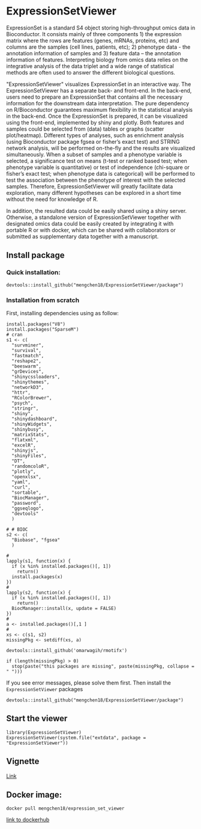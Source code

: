 # ExpressionSetViewer

ExpressionSet is a standard S4 object storing high-throughput omics data in Bioconductor. 
It consists mainly of three components 1) the expression matrix where the rows are features (genes, 
mRNAs, proteins, etc) and columns are the samples (cell lines, patients, etc); 2) phenotype data - 
the annotation information of samples and 3) feature data – the annotation information of features. 
Interpreting biology from omics data relies on the integrative analysis of the data triplet and a 
wide range of statistical methods are often used to answer the different biological questions. 

"ExpressionSetViewer" visualizes ExpressionSet in an interactive way. The ExpressionSetViewer has a 
separate back- and front-end. In the back-end, users need to prepare an ExpressionSet that contains all 
the necessary information for the downstream data interpretation. The pure dependency on R/Bioconductor 
guarantees maximum flexibility in the statistical analysis in the back-end. Once the ExpressionSet is prepared, 
it can be visualized using the front-end, implemented by shiny and plotly. Both features and samples could 
be selected from (data) tables or graphs (scatter plot/heatmap). Different types of analyses, such as 
enrichment analysis (using Bioconductor package fgsea or fisher’s exact test) and STRING network analysis, 
will be performed on-the-fly and the results are visualized simultaneously. When a subset of samples and a 
phenotype variable is selected, a significance test on means (t-test or ranked based test; when phenotype 
variable is quantitative) or test of independence (chi-square or fisher’s exact test; when phenotype data 
is categorical) will be performed to test the association between the phenotype of interest with the selected 
samples. Therefore, ExpressionSetViewer will greatly facilitate data exploration, many different hypotheses 
can be explored in a short time without the need for knowledge of R.

In addition, the resulted data could be easily shared using a shiny server. Otherwise, a standalone version 
of ExpressionSetViewer together with designated omics data could be easily created by integrating it with 
portable R or with docker, which can be shared with collaborators or submitted as supplementary data together 
with a manuscript.

## Install package

### Quick installation:
```
devtools::install_github("mengchen18/ExpressionSetViewer/package")
```

### Installation from scratch
First, installing dependencies using as follow:
```
install.packages("V8")
install.packages("SparseM")
# cran
s1 <- c(
  "survminer",
  "survival",
  "fastmatch",
  "reshape2",
  "beeswarm",
  "grDevices",
  "shinycssloaders",
  "shinythemes",
  "networkD3",
  "httr",
  "RColorBrewer",
  "psych",
  "stringr",
  "shiny",
  "shinydashboard",
  "shinyWidgets",
  "shinybusy",
  "matrixStats",
  "flatxml",
  "excelR",
  "shinyjs",
  "shinyFiles",
  "DT",
  "randomcoloR",
  "plotly",
  "openxlsx",
  "yaml",
  "curl", 
  "sortable",
  "BiocManager",
  "password",
  "ggseqlogo",
  "devtools"
  )

# # BIOC
s2 <- c(
  "Biobase", "fgsea"
  )

# 
lapply(s1, function(x) {
  if (x %in% installed.packages()[, 1])
    return()
  install.packages(x)
})
# 
lapply(s2, function(x) {
  if (x %in% installed.packages()[, 1])
    return()
  BiocManager::install(x, update = FALSE)
})
# 
a <- installed.packages()[,1 ]
# 
xs <- c(s1, s2)
missingPkg <- setdiff(xs, a)

devtools::install_github('omarwagih/rmotifx')

if (length(missingPkg) > 0)
  stop(paste("this packages are missing", paste(missingPkg, collapse = " ")))
```

If you see error messages, please solve them first. 
Then install the `ExpressionSetViewer` packages
```
devtools::install_github("mengchen18/ExpressionSetViewer/package")
```


## Start the viewer

```
library(ExpressionSetViewer)
ExpressionSetViewer(system.file("extdata", package = "ExpressionSetViewer"))
```

## Vignette

[Link](https://mengchen18.github.io/ExpressionSetViewer/index.html)

## Docker image:

```
docker pull mengchen18/expression_set_viewer
```

[link to dockerhub](https://hub.docker.com/repository/docker/mengchen18/expression_set_viewer)


